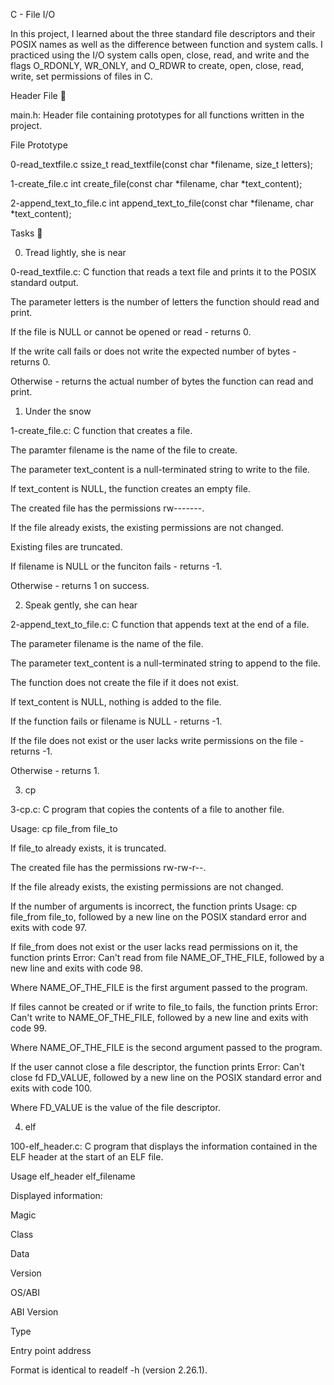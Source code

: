 C - File I/O

In this project, I learned about the three standard file descriptors and their POSIX names as well as the difference between function and system calls. I practiced using the I/O system calls open, close, read, and write and the flags O_RDONLY, WR_ONLY, and O_RDWR to create, open, close, read, write, set permissions of files in C.



Header File 📁

main.h: Header file containing prototypes for all functions written in the project.

File	Prototype

0-read_textfile.c	ssize_t read_textfile(const char *filename, size_t letters);

1-create_file.c	int create_file(const char *filename, char *text_content);

2-append_text_to_file.c	int append_text_to_file(const char *filename, char *text_content);

Tasks 📃

0. Tread lightly, she is near



0-read_textfile.c: C function that reads a text file and prints it to the POSIX standard output.

The parameter letters is the number of letters the function should read and print.

If the file is NULL or cannot be opened or read - returns 0.

If the write call fails or does not write the expected number of bytes - returns 0.

Otherwise - returns the actual number of bytes the function can read and print.

1. Under the snow



1-create_file.c: C function that creates a file.

The paramter filename is the name of the file to create.

The parameter text_content is a null-terminated string to write to the file.

If text_content is NULL, the function creates an empty file.

The created file has the permissions rw-------.

If the file already exists, the existing permissions are not changed.

Existing files are truncated.

If filename is NULL or the funciton fails - returns -1.

Otherwise - returns 1 on success.

2. Speak gently, she can hear



2-append_text_to_file.c: C function that appends text at the end of a file.

The parameter filename is the name of the file.

The parameter text_content is a null-terminated string to append to the file.

The function does not create the file if it does not exist.

If text_content is NULL, nothing is added to the file.

If the function fails or filename is NULL - returns -1.

If the file does not exist or the user lacks write permissions on the file - returns -1.

Otherwise - returns 1.

3. cp



3-cp.c: C program that copies the contents of a file to another file.

Usage: cp file_from file_to

If file_to already exists, it is truncated.

The created file has the permissions rw-rw-r--.

If the file already exists, the existing permissions are not changed.

If the number of arguments is incorrect, the function prints Usage: cp file_from file_to, followed by a new line on the POSIX standard error and exits with code 97.

If file_from does not exist or the user lacks read permissions on it, the function prints Error: Can't read from file NAME_OF_THE_FILE, followed by a new line and exits with code 98.

Where NAME_OF_THE_FILE is the first argument passed to the program.

If files cannot be created or if write to file_to fails, the function prints Error: Can't write to NAME_OF_THE_FILE, followed by a new line and exits with code 99.

Where NAME_OF_THE_FILE is the second argument passed to the program.

If the user cannot close a file descriptor, the function prints Error: Can't close fd FD_VALUE, followed by a new line on the POSIX standard error and exits with code 100.

Where FD_VALUE is the value of the file descriptor.

4. elf



100-elf_header.c: C program that displays the information contained in the ELF header at the start of an ELF file.

Usage elf_header elf_filename

Displayed information:

Magic

Class

Data

Version

OS/ABI

ABI Version

Type

Entry point address

Format is identical to readelf -h (version 2.26.1).

